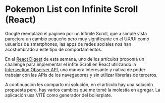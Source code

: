 # Pokemon List con Infinite Scroll (React)

Google reemplazó el pagineo por un Infinite Scroll, que a simple vista pareciera un cambio pequeño pero muy significante en el UX/UI
como usuarios de smartphones, las apps de redes sociales nos han acostumbrado a este tipo de comportamientos.

En el [React Digest](https://newsletter.reactdigest.net/p/enhancing-new-york-times-web-performance-react-18?utm_source=newsletter.reactdigest.net&utm_medium=newsletter&utm_campaign=enhancing-the-new-york-times-web-performance-with-react-18) de esta semana, uno de los artículos proponía un challenge para implementar el infite Scroll en React utilizando la [Intersection Observer API](https://developer.mozilla.org/en-US/docs/Web/API/Intersection_Observer_API?ref=reactpractice.dev), una manera interesante y nativa de poder trabajar con las APIs de los navegadores y sin utilizar librerías de terceros.

A continuación les comparto mi solución, en el artículo hay una solución propuesta pero, hay varios cambios que me tomé la molestia en agregar. La aplicación usa VITE como generador del boilerplate.
